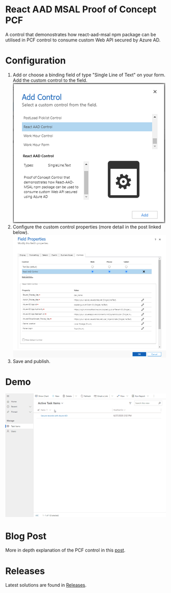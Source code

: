 # React AAD MSAL Proof of Concept PCF
A control that demonostrates how react-aad-msal npm package can be utilised in PCF control to consume custom Web API secured by Azure AD.

# Configuration
1. Add or choose a binding field of type "Single Line of Text" on your form. Add the custom control to the field.\
![Configure Add Control](/docs/Configure-Add-Control.png)
2. Configure the custom control properties (more detail in the post linked below).
![Configure Control Properties](/docs/Control-Properties.PNG)
5. Save and publish. 
 
# Demo
![Demo](/docs/Demo-ReactAADMSAL.gif)

# Blog Post
More in depth explanation of the PCF control in this [post](https://taerimhan.com/using-react-aad-msal-to-call-a-secure-api-from-a-pcf-control/).

# Releases
Latest solutions are found in [Releases](https://github.com/taerimhan/react-aad-msal-poc-pcf/releases).
